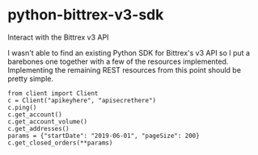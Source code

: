 # python-bittrex-v3-sdk
Interact with the Bittrex v3 API


I wasn't able to find an existing Python SDK for Bittrex's v3 API so I put a barebones one together with a few of the resources implemented.
Implementing the remaining REST resources from this point should be pretty simple.

```
from client import Client
c = Client("apikeyhere", "apisecrethere")
c.ping()
c.get_account()
c.get_account_volume()
c.get_addresses()
params = {"startDate": "2019-06-01", "pageSize": 200}
c.get_closed_orders(**params)
```

